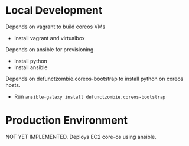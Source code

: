 # Local Development

Depends on vagrant to build coreos VMs
* Install vagrant and virtualbox

Depends on ansible for provisioning
* Install python
* Install ansible

Depends on defunctzombie.coreos-bootstrap to install python on coreos hosts.
* Run `ansible-galaxy install defunctzombie.coreos-bootstrap`


# Production Environment

NOT YET IMPLEMENTED. Deploys EC2 core-os using ansible.
